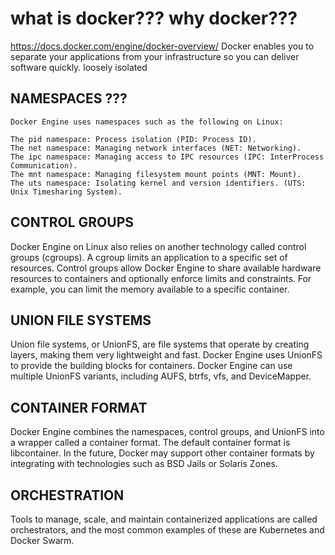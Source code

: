 
# what is docker??? why docker???
https://docs.docker.com/engine/docker-overview/
    Docker enables you to separate your applications from your infrastructure so you can deliver software quickly.
	loosely isolated

## NAMESPACES	???
	Docker Engine uses namespaces such as the following on Linux:

	The pid namespace: Process isolation (PID: Process ID).
	The net namespace: Managing network interfaces (NET: Networking).
	The ipc namespace: Managing access to IPC resources (IPC: InterProcess Communication).
	The mnt namespace: Managing filesystem mount points (MNT: Mount).
	The uts namespace: Isolating kernel and version identifiers. (UTS: Unix Timesharing System).
	
## CONTROL GROUPS
Docker Engine on Linux also relies on another technology called control groups (cgroups). A cgroup limits an application to a specific set of resources. Control groups allow Docker Engine to share available hardware resources to containers and optionally enforce limits and constraints. For example, you can limit the memory available to a specific container.

## UNION FILE SYSTEMS
Union file systems, or UnionFS, are file systems that operate by creating layers, making them very lightweight and fast. Docker Engine uses UnionFS to provide the building blocks for containers. Docker Engine can use multiple UnionFS variants, including AUFS, btrfs, vfs, and DeviceMapper.

## CONTAINER FORMAT
Docker Engine combines the namespaces, control groups, and UnionFS into a wrapper called a container format. The default container format is libcontainer. In the future, Docker may support other container formats by integrating with technologies such as BSD Jails or Solaris Zones.

## ORCHESTRATION
Tools to manage, scale, and maintain containerized applications are called orchestrators, and the most common examples of these are Kubernetes and Docker Swarm. 
	 



